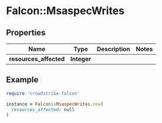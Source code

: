 # Falcon::MsaspecWrites

## Properties

| Name | Type | Description | Notes |
| ---- | ---- | ----------- | ----- |
| **resources_affected** | **Integer** |  |  |

## Example

```ruby
require 'crowdstrike-falcon'

instance = Falcon::MsaspecWrites.new(
  resources_affected: null
)
```

